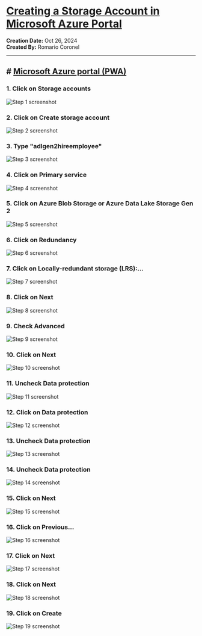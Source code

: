 # [Creating a Storage Account in Microsoft Azure Portal](https://app.tango.us/app/workflow/3017c465-e2db-447b-9595-7f55eb9adc56?utm_source=markdown&utm_medium=markdown&utm_campaign=workflow%20export%20links)

__Creation Date:__ Oct 26, 2024  
__Created By:__ Romario Coronel  

***

## # [Microsoft Azure portal (PWA)](https://portal.azure.com/?feature.tokencaching=true&feature.internalgraphapiversion=true#home)

### 1. Click on Storage accounts
![Step 1 screenshot](https://images.tango.us/workflows/3017c465-e2db-447b-9595-7f55eb9adc56/steps/cedb9d10-d047-421c-bc9d-eea12b48ab0c/380d53b5-649b-4e19-86b3-afb60077055c.png?crop=focalpoint&fit=crop&fp-x=0.5000&fp-y=0.5000&w=1200&border=2%2CF4F2F7&border-radius=8%2C8%2C8%2C8&border-radius-inner=8%2C8%2C8%2C8&blend-align=bottom&blend-mode=normal&blend-x=0&blend-w=1200&blend64=aHR0cHM6Ly9pbWFnZXMudGFuZ28udXMvc3RhdGljL21hZGUtd2l0aC10YW5nby13YXRlcm1hcmstdjIucG5n&mark-x=228&mark-y=120&m64=aHR0cHM6Ly9pbWFnZXMudGFuZ28udXMvc3RhdGljL2JsYW5rLnBuZz9tYXNrPWNvcm5lcnMmYm9yZGVyPTQlMkNGRjc0NDImdz0xMzUmaD0xMzUmZml0PWNyb3AmY29ybmVyLXJhZGl1cz0xMA%3D%3D)


### 2. Click on Create storage account
![Step 2 screenshot](https://images.tango.us/workflows/3017c465-e2db-447b-9595-7f55eb9adc56/steps/7e71fba8-b5f1-4412-a779-9342e06401ed/93047b5d-85d1-428f-a096-78bb86954c26.png?crop=focalpoint&fit=crop&fp-x=0.5000&fp-y=0.5000&w=1200&border=2%2CF4F2F7&border-radius=8%2C8%2C8%2C8&border-radius-inner=8%2C8%2C8%2C8&blend-align=bottom&blend-mode=normal&blend-x=0&blend-w=1200&blend64=aHR0cHM6Ly9pbWFnZXMudGFuZ28udXMvc3RhdGljL21hZGUtd2l0aC10YW5nby13YXRlcm1hcmstdjIucG5n&mark-x=500&mark-y=752&m64=aHR0cHM6Ly9pbWFnZXMudGFuZ28udXMvc3RhdGljL2JsYW5rLnBuZz9tYXNrPWNvcm5lcnMmYm9yZGVyPTQlMkNGRjc0NDImdz0yMDEmaD01NiZmaXQ9Y3JvcCZjb3JuZXItcmFkaXVzPTEw)


### 3. Type "adlgen2hireemployee"
![Step 3 screenshot](https://images.tango.us/workflows/3017c465-e2db-447b-9595-7f55eb9adc56/steps/b155d6bd-d662-42f2-88e0-00c2c0819792/b53efc37-f5d2-4f1d-86e4-f3a4428b0b52.png?crop=focalpoint&fit=crop&fp-x=0.5521&fp-y=0.6253&fp-z=1.4147&w=1200&border=2%2CF4F2F7&border-radius=8%2C8%2C8%2C8&border-radius-inner=8%2C8%2C8%2C8&blend-align=bottom&blend-mode=normal&blend-x=0&blend-w=1200&blend64=aHR0cHM6Ly9pbWFnZXMudGFuZ28udXMvc3RhdGljL21hZGUtd2l0aC10YW5nby13YXRlcm1hcmstdjIucG5n&mark-x=160&mark-y=516&m64=aHR0cHM6Ly9pbWFnZXMudGFuZ28udXMvc3RhdGljL2JsYW5rLnBuZz9tYXNrPWNvcm5lcnMmYm9yZGVyPTYlMkNGRjc0NDImdz04NzkmaD01NCZmaXQ9Y3JvcCZjb3JuZXItcmFkaXVzPTEw)


### 4. Click on Primary service
![Step 4 screenshot](https://images.tango.us/workflows/3017c465-e2db-447b-9595-7f55eb9adc56/steps/8e2207ce-14f9-4916-ac1e-bee36254d57d/3eb72181-5160-426a-a8a9-d22b2da96a13.png?crop=focalpoint&fit=crop&fp-x=0.5523&fp-y=0.6772&fp-z=1.4127&w=1200&border=2%2CF4F2F7&border-radius=8%2C8%2C8%2C8&border-radius-inner=8%2C8%2C8%2C8&blend-align=bottom&blend-mode=normal&blend-x=0&blend-w=1200&blend64=aHR0cHM6Ly9pbWFnZXMudGFuZ28udXMvc3RhdGljL21hZGUtd2l0aC10YW5nby13YXRlcm1hcmstdjIucG5n&mark-x=159&mark-y=562&m64=aHR0cHM6Ly9pbWFnZXMudGFuZ28udXMvc3RhdGljL2JsYW5rLnBuZz9tYXNrPWNvcm5lcnMmYm9yZGVyPTYlMkNGRjc0NDImdz04ODImaD01NyZmaXQ9Y3JvcCZjb3JuZXItcmFkaXVzPTEw)


### 5. Click on Azure Blob Storage or Azure Data Lake Storage Gen 2
![Step 5 screenshot](https://images.tango.us/workflows/3017c465-e2db-447b-9595-7f55eb9adc56/steps/bacff12a-bd27-4f3a-a154-c3429ed7ee8a/5fd59941-8655-4696-9991-61e42e9b8aef.png?crop=focalpoint&fit=crop&fp-x=0.5000&fp-y=0.5000&w=1200&border=2%2CF4F2F7&border-radius=8%2C8%2C8%2C8&border-radius-inner=8%2C8%2C8%2C8&blend-align=bottom&blend-mode=normal&blend-x=0&blend-w=1200&blend64=aHR0cHM6Ly9pbWFnZXMudGFuZ28udXMvc3RhdGljL21hZGUtd2l0aC10YW5nby13YXRlcm1hcmstdjIucG5n&mark-x=351&mark-y=746&m64=aHR0cHM6Ly9pbWFnZXMudGFuZ28udXMvc3RhdGljL2JsYW5rLnBuZz9tYXNrPWNvcm5lcnMmYm9yZGVyPTQlMkNGRjc0NDImdz02MjQmaD01NiZmaXQ9Y3JvcCZjb3JuZXItcmFkaXVzPTEw)


### 6. Click on Redundancy
![Step 6 screenshot](https://images.tango.us/workflows/3017c465-e2db-447b-9595-7f55eb9adc56/steps/38a5b5c9-1beb-4418-91cb-14a49c4a4eb8/6560b173-b4ac-4884-b862-f20ee497563e.png?crop=focalpoint&fit=crop&fp-x=0.5000&fp-y=0.5000&w=1200&border=2%2CF4F2F7&border-radius=8%2C8%2C8%2C8&border-radius-inner=8%2C8%2C8%2C8&blend-align=bottom&blend-mode=normal&blend-x=0&blend-w=1200&blend64=aHR0cHM6Ly9pbWFnZXMudGFuZ28udXMvc3RhdGljL21hZGUtd2l0aC10YW5nby13YXRlcm1hcmstdjIucG5n&mark-x=351&mark-y=889&m64=aHR0cHM6Ly9pbWFnZXMudGFuZ28udXMvc3RhdGljL2JsYW5rLnBuZz9tYXNrPWNvcm5lcnMmYm9yZGVyPTQlMkNGRjc0NDImdz02MjQmaD00MSZmaXQ9Y3JvcCZjb3JuZXItcmFkaXVzPTEw)


### 7. Click on Locally-redundant storage (LRS):…
![Step 7 screenshot](https://images.tango.us/workflows/3017c465-e2db-447b-9595-7f55eb9adc56/steps/0729c2dd-55da-4417-ab77-9b85f11a19c8/edc0cc0c-846d-4d38-b214-2569ef95a8b7.png?crop=focalpoint&fit=crop&fp-x=0.5000&fp-y=0.5000&w=1200&border=2%2CF4F2F7&border-radius=8%2C8%2C8%2C8&border-radius-inner=8%2C8%2C8%2C8&blend-align=bottom&blend-mode=normal&blend-x=0&blend-w=1200&blend64=aHR0cHM6Ly9pbWFnZXMudGFuZ28udXMvc3RhdGljL21hZGUtd2l0aC10YW5nby13YXRlcm1hcmstdjIucG5n&mark-x=351&mark-y=522&m64=aHR0cHM6Ly9pbWFnZXMudGFuZ28udXMvc3RhdGljL2JsYW5rLnBuZz9tYXNrPWNvcm5lcnMmYm9yZGVyPTQlMkNGRjc0NDImdz02MjQmaD0xMDImZml0PWNyb3AmY29ybmVyLXJhZGl1cz0xMA%3D%3D)


### 8. Click on Next
![Step 8 screenshot](https://images.tango.us/workflows/3017c465-e2db-447b-9595-7f55eb9adc56/steps/aa579806-60d3-4d3f-b969-da3ba4f76cfe/a64ab77c-00c8-4f60-9687-ca7f0379f2dd.png?crop=focalpoint&fit=crop&fp-x=0.5000&fp-y=0.5000&w=1200&border=2%2CF4F2F7&border-radius=8%2C8%2C8%2C8&border-radius-inner=8%2C8%2C8%2C8&blend-align=bottom&blend-mode=normal&blend-x=0&blend-w=1200&blend64=aHR0cHM6Ly9pbWFnZXMudGFuZ28udXMvc3RhdGljL21hZGUtd2l0aC10YW5nby13YXRlcm1hcmstdjIucG5n&mark-x=145&mark-y=1034&m64=aHR0cHM6Ly9pbWFnZXMudGFuZ28udXMvc3RhdGljL2JsYW5rLnBuZz9tYXNrPWNvcm5lcnMmYm9yZGVyPTQlMkNGRjc0NDImdz0xMTMmaD00MSZmaXQ9Y3JvcCZjb3JuZXItcmFkaXVzPTEw)


### 9. Check Advanced
![Step 9 screenshot](https://images.tango.us/workflows/3017c465-e2db-447b-9595-7f55eb9adc56/steps/0e7007a8-02a4-4296-bd24-d40139d94cfe/2f4a9ef5-3d48-47a8-a761-90d897106aee.png?crop=focalpoint&fit=crop&fp-x=0.5000&fp-y=0.5000&w=1200&border=2%2CF4F2F7&border-radius=8%2C8%2C8%2C8&border-radius-inner=8%2C8%2C8%2C8&blend-align=bottom&blend-mode=normal&blend-x=0&blend-w=1200&blend64=aHR0cHM6Ly9pbWFnZXMudGFuZ28udXMvc3RhdGljL21hZGUtd2l0aC10YW5nby13YXRlcm1hcmstdjIucG5n&mark-x=356&mark-y=748&m64=aHR0cHM6Ly9pbWFnZXMudGFuZ28udXMvc3RhdGljL2JsYW5rLnBuZz9tYXNrPWNvcm5lcnMmYm9yZGVyPTQlMkNGRjc0NDImdz0yNyZoPTI3JmZpdD1jcm9wJmNvcm5lci1yYWRpdXM9MTA%3D)


### 10. Click on Next
![Step 10 screenshot](https://images.tango.us/workflows/3017c465-e2db-447b-9595-7f55eb9adc56/steps/a56e4aeb-323b-45c4-b90c-4d24f150c8ca/476d011f-3cb1-4039-9284-a814d1043af3.png?crop=focalpoint&fit=crop&fp-x=0.5000&fp-y=0.5000&w=1200&border=2%2CF4F2F7&border-radius=8%2C8%2C8%2C8&border-radius-inner=8%2C8%2C8%2C8&blend-align=bottom&blend-mode=normal&blend-x=0&blend-w=1200&blend64=aHR0cHM6Ly9pbWFnZXMudGFuZ28udXMvc3RhdGljL21hZGUtd2l0aC10YW5nby13YXRlcm1hcmstdjIucG5n&mark-x=145&mark-y=1034&m64=aHR0cHM6Ly9pbWFnZXMudGFuZ28udXMvc3RhdGljL2JsYW5rLnBuZz9tYXNrPWNvcm5lcnMmYm9yZGVyPTQlMkNGRjc0NDImdz0xMTMmaD00MSZmaXQ9Y3JvcCZjb3JuZXItcmFkaXVzPTEw)


### 11. Uncheck Data protection
![Step 11 screenshot](https://images.tango.us/workflows/3017c465-e2db-447b-9595-7f55eb9adc56/steps/bd9028bd-7b10-4165-a281-57a0c1af41a2/31761f22-5938-4efa-b65c-2fb18a4a83da.png?crop=focalpoint&fit=crop&fp-x=0.5000&fp-y=0.5000&w=1200&border=2%2CF4F2F7&border-radius=8%2C8%2C8%2C8&border-radius-inner=8%2C8%2C8%2C8&blend-align=bottom&blend-mode=normal&blend-x=0&blend-w=1200&blend64=aHR0cHM6Ly9pbWFnZXMudGFuZ28udXMvc3RhdGljL21hZGUtd2l0aC10YW5nby13YXRlcm1hcmstdjIucG5n&mark-x=36&mark-y=462&m64=aHR0cHM6Ly9pbWFnZXMudGFuZ28udXMvc3RhdGljL2JsYW5rLnBuZz9tYXNrPWNvcm5lcnMmYm9yZGVyPTQlMkNGRjc0NDImdz0yNyZoPTI3JmZpdD1jcm9wJmNvcm5lci1yYWRpdXM9MTA%3D)


### 12. Click on Data protection
![Step 12 screenshot](https://images.tango.us/workflows/3017c465-e2db-447b-9595-7f55eb9adc56/steps/25894385-19e5-4c83-9cdc-1f6f5898320f/46ca6fdb-0d18-42af-bbe5-a73a11058c8a.png?crop=focalpoint&fit=crop&fp-x=0.5000&fp-y=0.5000&w=1200&border=2%2CF4F2F7&border-radius=8%2C8%2C8%2C8&border-radius-inner=8%2C8%2C8%2C8&blend-align=bottom&blend-mode=normal&blend-x=0&blend-w=1200&blend64=aHR0cHM6Ly9pbWFnZXMudGFuZ28udXMvc3RhdGljL21hZGUtd2l0aC10YW5nby13YXRlcm1hcmstdjIucG5n&mark-x=20&mark-y=253&m64=aHR0cHM6Ly9pbWFnZXMudGFuZ28udXMvc3RhdGljL2JsYW5rLnBuZz9tYXNrPWNvcm5lcnMmYm9yZGVyPTQlMkNGRjc0NDImdz0xMTU5Jmg9MTA1MCZmaXQ9Y3JvcCZjb3JuZXItcmFkaXVzPTEw)


### 13. Uncheck Data protection
![Step 13 screenshot](https://images.tango.us/workflows/3017c465-e2db-447b-9595-7f55eb9adc56/steps/6697d84d-408b-4f14-b706-94d3a81fb275/3f285ca7-49e1-49a0-bdef-438d97464f99.png?crop=focalpoint&fit=crop&fp-x=0.5000&fp-y=0.5000&w=1200&border=2%2CF4F2F7&border-radius=8%2C8%2C8%2C8&border-radius-inner=8%2C8%2C8%2C8&blend-align=bottom&blend-mode=normal&blend-x=0&blend-w=1200&blend64=aHR0cHM6Ly9pbWFnZXMudGFuZ28udXMvc3RhdGljL21hZGUtd2l0aC10YW5nby13YXRlcm1hcmstdjIucG5n&mark-x=36&mark-y=672&m64=aHR0cHM6Ly9pbWFnZXMudGFuZ28udXMvc3RhdGljL2JsYW5rLnBuZz9tYXNrPWNvcm5lcnMmYm9yZGVyPTQlMkNGRjc0NDImdz0yNyZoPTI3JmZpdD1jcm9wJmNvcm5lci1yYWRpdXM9MTA%3D)


### 14. Uncheck Data protection
![Step 14 screenshot](https://images.tango.us/workflows/3017c465-e2db-447b-9595-7f55eb9adc56/steps/82a478ba-97b6-468e-b878-30e9ba56728e/c9c5eb95-363b-40e0-9447-6e27fe302450.png?crop=focalpoint&fit=crop&fp-x=0.5000&fp-y=0.5000&w=1200&border=2%2CF4F2F7&border-radius=8%2C8%2C8%2C8&border-radius-inner=8%2C8%2C8%2C8&blend-align=bottom&blend-mode=normal&blend-x=0&blend-w=1200&blend64=aHR0cHM6Ly9pbWFnZXMudGFuZ28udXMvc3RhdGljL21hZGUtd2l0aC10YW5nby13YXRlcm1hcmstdjIucG5n&mark-x=36&mark-y=305&m64=aHR0cHM6Ly9pbWFnZXMudGFuZ28udXMvc3RhdGljL2JsYW5rLnBuZz9tYXNrPWNvcm5lcnMmYm9yZGVyPTQlMkNGRjc0NDImdz0yNyZoPTI3JmZpdD1jcm9wJmNvcm5lci1yYWRpdXM9MTA%3D)


### 15. Click on Next
![Step 15 screenshot](https://images.tango.us/workflows/3017c465-e2db-447b-9595-7f55eb9adc56/steps/32cbb530-06e0-4be6-ad08-4f1cacade5a1/284e3656-9a7f-437e-8853-9cc6a96dcfd1.png?crop=focalpoint&fit=crop&fp-x=0.5000&fp-y=0.5000&w=1200&border=2%2CF4F2F7&border-radius=8%2C8%2C8%2C8&border-radius-inner=8%2C8%2C8%2C8&blend-align=bottom&blend-mode=normal&blend-x=0&blend-w=1200&blend64=aHR0cHM6Ly9pbWFnZXMudGFuZ28udXMvc3RhdGljL21hZGUtd2l0aC10YW5nby13YXRlcm1hcmstdjIucG5n&mark-x=145&mark-y=1034&m64=aHR0cHM6Ly9pbWFnZXMudGFuZ28udXMvc3RhdGljL2JsYW5rLnBuZz9tYXNrPWNvcm5lcnMmYm9yZGVyPTQlMkNGRjc0NDImdz0xMTMmaD00MSZmaXQ9Y3JvcCZjb3JuZXItcmFkaXVzPTEw)


### 16. Click on Previous…
![Step 16 screenshot](https://images.tango.us/workflows/3017c465-e2db-447b-9595-7f55eb9adc56/steps/ddebc5d6-24ce-4178-9e66-eaaedd88414d/c012c3dc-8fdc-479a-8b03-c9771c51b93f.png?crop=focalpoint&fit=crop&fp-x=0.5000&fp-y=0.5000&w=1200&border=2%2CF4F2F7&border-radius=8%2C8%2C8%2C8&border-radius-inner=8%2C8%2C8%2C8&blend-align=bottom&blend-mode=normal&blend-x=0&blend-w=1200&blend64=aHR0cHM6Ly9pbWFnZXMudGFuZ28udXMvc3RhdGljL21hZGUtd2l0aC10YW5nby13YXRlcm1hcmstdjIucG5n&mark-x=-5&mark-y=1006&m64=aHR0cHM6Ly9pbWFnZXMudGFuZ28udXMvc3RhdGljL2JsYW5rLnBuZz9tYXNrPWNvcm5lcnMmYm9yZGVyPTQlMkNGRjc0NDImdz0xMjEwJmg9ODQmZml0PWNyb3AmY29ybmVyLXJhZGl1cz0xMA%3D%3D)


### 17. Click on Next
![Step 17 screenshot](https://images.tango.us/workflows/3017c465-e2db-447b-9595-7f55eb9adc56/steps/025f9e80-a196-47c3-86dd-5019e4ceba08/d6a38aa9-48df-485a-a987-2eae32972d96.png?crop=focalpoint&fit=crop&fp-x=0.5000&fp-y=0.5000&w=1200&border=2%2CF4F2F7&border-radius=8%2C8%2C8%2C8&border-radius-inner=8%2C8%2C8%2C8&blend-align=bottom&blend-mode=normal&blend-x=0&blend-w=1200&blend64=aHR0cHM6Ly9pbWFnZXMudGFuZ28udXMvc3RhdGljL21hZGUtd2l0aC10YW5nby13YXRlcm1hcmstdjIucG5n&mark-x=145&mark-y=1034&m64=aHR0cHM6Ly9pbWFnZXMudGFuZ28udXMvc3RhdGljL2JsYW5rLnBuZz9tYXNrPWNvcm5lcnMmYm9yZGVyPTQlMkNGRjc0NDImdz0xMTMmaD00MSZmaXQ9Y3JvcCZjb3JuZXItcmFkaXVzPTEw)


### 18. Click on Next
![Step 18 screenshot](https://images.tango.us/workflows/3017c465-e2db-447b-9595-7f55eb9adc56/steps/dbc6d287-ad2e-49d9-ba4e-c51e7795aeaf/ad2fd401-989d-46d6-9d7d-fd570eee8dbe.png?crop=focalpoint&fit=crop&fp-x=0.5000&fp-y=0.5000&w=1200&border=2%2CF4F2F7&border-radius=8%2C8%2C8%2C8&border-radius-inner=8%2C8%2C8%2C8&blend-align=bottom&blend-mode=normal&blend-x=0&blend-w=1200&blend64=aHR0cHM6Ly9pbWFnZXMudGFuZ28udXMvc3RhdGljL21hZGUtd2l0aC10YW5nby13YXRlcm1hcmstdjIucG5n&mark-x=145&mark-y=1034&m64=aHR0cHM6Ly9pbWFnZXMudGFuZ28udXMvc3RhdGljL2JsYW5rLnBuZz9tYXNrPWNvcm5lcnMmYm9yZGVyPTQlMkNGRjc0NDImdz0xMTMmaD00MSZmaXQ9Y3JvcCZjb3JuZXItcmFkaXVzPTEw)


### 19. Click on Create
![Step 19 screenshot](https://images.tango.us/workflows/3017c465-e2db-447b-9595-7f55eb9adc56/steps/31e5663e-6e9a-4f16-a4ff-4409116595cd/4e98ccfb-3c72-4834-a1c5-241fdf0ade9e.png?crop=focalpoint&fit=crop&fp-x=0.2582&fp-y=0.9706&fp-z=2.5381&w=1200&border=2%2CF4F2F7&border-radius=8%2C8%2C8%2C8&border-radius-inner=8%2C8%2C8%2C8&blend-align=bottom&blend-mode=normal&blend-x=0&blend-w=1200&blend64=aHR0cHM6Ly9pbWFnZXMudGFuZ28udXMvc3RhdGljL21hZGUtd2l0aC10YW5nby13YXRlcm1hcmstdjIucG5n&mark-x=457&mark-y=953&m64=aHR0cHM6Ly9pbWFnZXMudGFuZ28udXMvc3RhdGljL2JsYW5rLnBuZz9tYXNrPWNvcm5lcnMmYm9yZGVyPTYlMkNGRjc0NDImdz0yODYmaD0xMDMmZml0PWNyb3AmY29ybmVyLXJhZGl1cz0xMA%3D%3D)

<br/>

